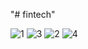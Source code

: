 "# fintech" 


![1](https://user-images.githubusercontent.com/65710823/159276241-92efaea0-6671-455c-b32c-a707f8b7855f.jpg)
![3](https://user-images.githubusercontent.com/65710823/159276258-4f8a6b93-1613-406a-9fec-b4ac0213fb1d.jpg)
![2](https://user-images.githubusercontent.com/65710823/159276272-d8728120-0624-43e1-98ca-cd248b7eb059.jpg)
![4](https://user-images.githubusercontent.com/65710823/159276281-bfe33315-02f5-4aef-ab1d-3e2e982f8611.jpg)
